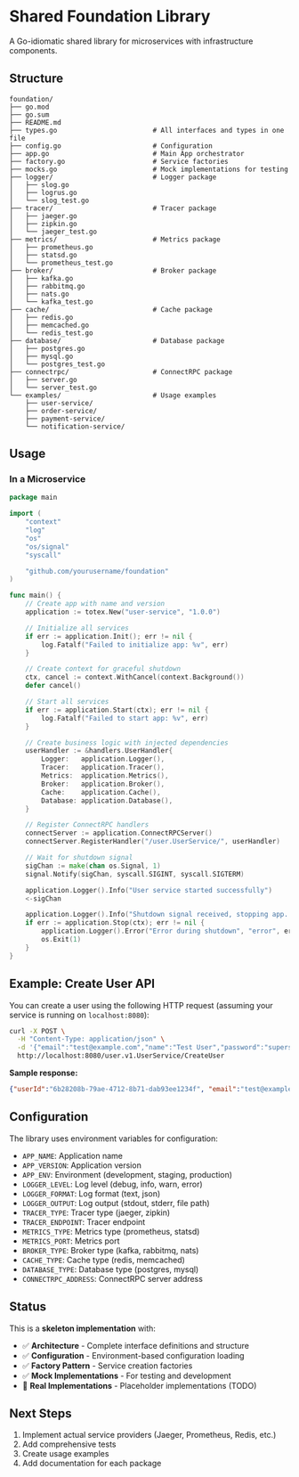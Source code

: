 # Shared Foundation Library

A Go-idiomatic shared library for microservices with infrastructure components.

## Structure

```
foundation/
├── go.mod
├── go.sum
├── README.md
├── types.go                        # All interfaces and types in one file
├── config.go                       # Configuration
├── app.go                          # Main App orchestrator
├── factory.go                      # Service factories
├── mocks.go                        # Mock implementations for testing
├── logger/                         # Logger package
│   ├── slog.go
│   ├── logrus.go
│   └── slog_test.go
├── tracer/                         # Tracer package
│   ├── jaeger.go
│   ├── zipkin.go
│   └── jaeger_test.go
├── metrics/                        # Metrics package
│   ├── prometheus.go
│   ├── statsd.go
│   └── prometheus_test.go
├── broker/                         # Broker package
│   ├── kafka.go
│   ├── rabbitmq.go
│   ├── nats.go
│   └── kafka_test.go
├── cache/                          # Cache package
│   ├── redis.go
│   ├── memcached.go
│   └── redis_test.go
├── database/                       # Database package
│   ├── postgres.go
│   ├── mysql.go
│   └── postgres_test.go
├── connectrpc/                     # ConnectRPC package
│   ├── server.go
│   └── server_test.go
└── examples/                       # Usage examples
    ├── user-service/
    ├── order-service/
    ├── payment-service/
    └── notification-service/
```

## Usage

### In a Microservice

```go
package main

import (
    "context"
    "log"
    "os"
    "os/signal"
    "syscall"

    "github.com/yourusername/foundation"
)

func main() {
    // Create app with name and version
    application := totex.New("user-service", "1.0.0")

    // Initialize all services
    if err := application.Init(); err != nil {
        log.Fatalf("Failed to initialize app: %v", err)
    }

    // Create context for graceful shutdown
    ctx, cancel := context.WithCancel(context.Background())
    defer cancel()

    // Start all services
    if err := application.Start(ctx); err != nil {
        log.Fatalf("Failed to start app: %v", err)
    }

    // Create business logic with injected dependencies
    userHandler := &handlers.UserHandler{
        Logger:   application.Logger(),
        Tracer:   application.Tracer(),
        Metrics:  application.Metrics(),
        Broker:   application.Broker(),
        Cache:    application.Cache(),
        Database: application.Database(),
    }

    // Register ConnectRPC handlers
    connectServer := application.ConnectRPCServer()
    connectServer.RegisterHandler("/user.UserService/", userHandler)

    // Wait for shutdown signal
    sigChan := make(chan os.Signal, 1)
    signal.Notify(sigChan, syscall.SIGINT, syscall.SIGTERM)

    application.Logger().Info("User service started successfully")
    <-sigChan

    application.Logger().Info("Shutdown signal received, stopping app...")
    if err := application.Stop(ctx); err != nil {
        application.Logger().Error("Error during shutdown", "error", err)
        os.Exit(1)
    }
}
```

## Example: Create User API

You can create a user using the following HTTP request (assuming your service is running on `localhost:8080`):

```sh
curl -X POST \
  -H "Content-Type: application/json" \
  -d '{"email":"test@example.com","name":"Test User","password":"supersecret"}' \
  http://localhost:8080/user.v1.UserService/CreateUser
```

**Sample response:**
```json
{"userId":"6b28208b-79ae-4712-8b71-dab93ee1234f", "email":"test@example.com", "name":"Test User", "createdAt":"2025-07-09T07:20:46Z"}
```

## Configuration

The library uses environment variables for configuration:

- `APP_NAME`: Application name
- `APP_VERSION`: Application version
- `APP_ENV`: Environment (development, staging, production)
- `LOGGER_LEVEL`: Log level (debug, info, warn, error)
- `LOGGER_FORMAT`: Log format (text, json)
- `LOGGER_OUTPUT`: Log output (stdout, stderr, file path)
- `TRACER_TYPE`: Tracer type (jaeger, zipkin)
- `TRACER_ENDPOINT`: Tracer endpoint
- `METRICS_TYPE`: Metrics type (prometheus, statsd)
- `METRICS_PORT`: Metrics port
- `BROKER_TYPE`: Broker type (kafka, rabbitmq, nats)
- `CACHE_TYPE`: Cache type (redis, memcached)
- `DATABASE_TYPE`: Database type (postgres, mysql)
- `CONNECTRPC_ADDRESS`: ConnectRPC server address

## Status

This is a **skeleton implementation** with:
- ✅ **Architecture** - Complete interface definitions and structure
- ✅ **Configuration** - Environment-based configuration loading
- ✅ **Factory Pattern** - Service creation factories
- ✅ **Mock Implementations** - For testing and development
- 🚧 **Real Implementations** - Placeholder implementations (TODO)

## Next Steps

1. Implement actual service providers (Jaeger, Prometheus, Redis, etc.)
2. Add comprehensive tests
3. Create usage examples
4. Add documentation for each package 